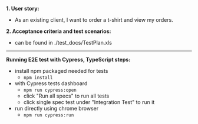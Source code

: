**1. User story:**
- As an existing client, I want to order a t-shirt and view my orders.

**2. Acceptance criteria and test scenarios:**
- can be found in ./test_docs/TestPlan.xls
-------------------------------------------------------------------

**Running E2E test with Cypress, TypeScript steps:**
- install npm packaged needed for tests
    - `npm install`
- with Cypress tests dashboard
    - `npm run cypress:open`
    - click "Run all specs" to run all tests
    - click single spec test under "Integration Test" to run it
- run directly using chrome browser
    - `npm run cypress:run`
